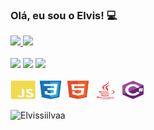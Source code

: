 ### Olá, eu sou o Elvis! 💻

 <div>
  <a href="https://github.com/Elvissiilvaa">
  <img height="180em" src="https://github-readme-stats.vercel.app/api?username=Elvissiilvaa&show_icons=true&theme=dracula&include_all_commits=true&count_private=true"/>
  <img height="180em" src="https://github-readme-stats.vercel.app/api/top-langs/?username=Elvissiilvaa&layout=compact&langs_count=7&theme=dracula"/>
</div>


<!--
###Elvissiilvaa/Elvissiilvaa** is a ✨ _special_ ✨ repository because its `README.md` (this file) appears on your GitHub profile.

Here are some ideas to get you started:


- 🌱 I’m currently learning front-end  ...

- 💬 Ask me about ...
- 📫 How to reach me: ...
- 😄 Pronouns: ...
- ⚡ Fun fact: ...
-->



<!-- Parte das redes sociais--> 

<div>
 <br>
<a href = "mailto:xelvinho@gmail.com" target="_blank"><img src = "https://img.shields.io/badge/Gmail-D14836?style=for-the-badge&logo=gmail&logoColor=white"></a>
<a href = "https://instagram.com/Elvissiilvaa" target="_blank"><img src = "https://img.shields.io/badge/Instagram-E4405F?style=for-the-badge&logo=instagram&logoColor=white"></a>
<a href = "https://www.linkedin.com/in/elvis-silva-2a7a26128/" target="_blank"><img src = "https://img.shields.io/badge/LinkedIn-0077B5?style=for-the-badge&logo=linkedin&logoColor=white"></a>
  
<!-- <a href = "" target = "newblank" ><img src = "https://img.shields.io/badge/Gmail-D14836?style=for-the-badge&logo=gmail&logoColor=white"></a> -->
  
</div> 


<!-- Parte dos icones de ferramentas que sei usar --> 

<div style = "display: inline_block"><br>
<img align = "center" alt="Elvis-JS" height = "30" width = "40" src = "https://raw.githubusercontent.com/devicons/devicon/master/icons/javascript/javascript-plain.svg"> 
<img align = "center" alt="Elvis-CSS" height = "30" width = "40" src = "https://raw.githubusercontent.com/devicons/devicon/master/icons/css3/css3-original.svg">
<img align = "center" alt="Elvis-HTML" height = "30" width = "40" src = "https://raw.githubusercontent.com/devicons/devicon/master/icons/html5/html5-original.svg">
<img align = "center" alt="Elvis-Java" height = "30" width = "40" src = "https://raw.githubusercontent.com/devicons/devicon/master/icons/java/java-plain.svg">
<img align = "center" alt="Elvis-Csharp" height = "30" width = "40" src = "https://raw.githubusercontent.com/devicons/devicon/master/icons/csharp/csharp-original.svg">
<!--<img align = "center" alt="Elvis-Linux" height = "30" width = "40" src = "https://raw.githubusercontent.com/devicons/devicon/master/icons/linux/linux-original.svg"> -->
</div <br>

  
<div>
 <br>
 <img src="https://komarev.com/ghpvc/?username=Elvissiilvaa&color=green" alt="Elvissiilvaa" /> 
</div>

 

